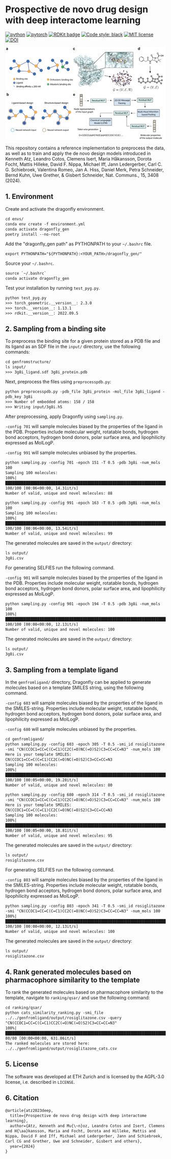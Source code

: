 # Prospective de novo drug design with deep interactome learning

[![python](https://img.shields.io/badge/Python-3.8-3776AB.svg?style=flat&logo=python&logoColor=yellow)](https://www.python.org)
[![pytorch](https://img.shields.io/badge/PyTorch-1.13.1-EE4C2C.svg?style=flat&logo=pytorch)](https://pytorch.org)
[![RDKit badge](https://img.shields.io/badge/Powered%20by-RDKit-3838ff.svg?logo=data:image/png;base64,iVBORw0KGgoAAAANSUhEUgAAABAAAAAQBAMAAADt3eJSAAAABGdBTUEAALGPC/xhBQAAACBjSFJNAAB6JgAAgIQAAPoAAACA6AAAdTAAAOpgAAA6mAAAF3CculE8AAAAFVBMVEXc3NwUFP8UPP9kZP+MjP+0tP////9ZXZotAAAAAXRSTlMAQObYZgAAAAFiS0dEBmFmuH0AAAAHdElNRQfmAwsPGi+MyC9RAAAAQElEQVQI12NgQABGQUEBMENISUkRLKBsbGwEEhIyBgJFsICLC0iIUdnExcUZwnANQWfApKCK4doRBsKtQFgKAQC5Ww1JEHSEkAAAACV0RVh0ZGF0ZTpjcmVhdGUAMjAyMi0wMy0xMVQxNToyNjo0NyswMDowMDzr2J4AAAAldEVYdGRhdGU6bW9kaWZ5ADIwMjItMDMtMTFUMTU6MjY6NDcrMDA6MDBNtmAiAAAAAElFTkSuQmCC)](https://www.rdkit.org/)
[![Code style: black](https://img.shields.io/badge/code%20style-black-000000.svg)](https://github.com/psf/black)
[![MIT license](https://img.shields.io/badge/LICENSE-AGPL--3.0-ff69b4)](https://lbesson.mit-license.org/)
[![DOI](https://img.shields.io/badge/DOI-10.1038/s41557--023--01360--5-green)](https://doi.org/10.26434/chemrxiv-2023-cbq9k)

![](dragonfly_gen/imgs/Figure1.png)

This repository contains a reference implementation to preprocess the data, as well as to train and apply the de novo design models introduced in Kenneth Atz, Leandro Cotos, Clemens Isert, Maria Håkansson, Dorota Focht, Mattis Hilleke, David F. Nippa, Michael Iff, Jann Ledergerber, Carl C. G. Schiebroek, Valentina Romeo, Jan A. Hiss, Daniel Merk, Petra Schneider, Bernd Kuhn, Uwe Grether, & Gisbert Schneider, Nat. Communs., 15, 3408 (2024). 

## 1. Environment
Create and activate the dragonfly environment. 

```
cd envs/
conda env create -f environment.yml
conda activate dragonfly_gen
poetry install --no-root
```

Add the "dragonfly_gen path" as PYTHONPATH to your `~/.bashrc` file. 

```
export PYTHONPATH="${PYTHONPATH}:<YOUR_PATH>/dragonfly_gen/"
```

Source your `~/.bashrc`.

```
source `~/.bashrc`
conda activate dragonfly_gen
```

Test your installation by running `test_pyg.py`.

```
python test_pyg.py 
>>> torch_geometric.__version__: 2.3.0
>>> torch.__version__: 1.13.1
>>> rdkit.__version__: 2022.09.5
```

## 2. Sampling from a binding site

To preprocess the binding site for a given protein stored as a PDB file and its ligand as an SDF file in the `input/` directory, use the following commands:

```
cd genfromstructure/
ls input/
>>> 3g8i_ligand.sdf 3g8i_protein.pdb
```

Next, preprocess the files using `preprocesspdb.py`:
```
python preprocesspdb.py -pdb_file 3g8i_protein -mol_file 3g8i_ligand -pdb_key 3g8i
>>> Number of embedded atoms: 158 / 158
>>> Writing input/3g8i.h5
```

After preprocessing, apply Dragonfly using `sampling.py`.

`-config 701` will sample molecules biased by the properties of the ligand in the PDB. Properties include molecular weight, rotatable bonds, hydrogen bond acceptors, hydrogen bond donors, polar surface area, and lipophilicity expressed as MolLogP.

`-config 991` will sample molecules unbiased by the properties. 
```
python sampling.py -config 701 -epoch 151 -T 0.5 -pdb 3g8i -num_mols 100
Sampling 100 molecules:
100%|██████████████████████████████████████████████████████████████████████████████████████████████████████████████████████|  100/100 [00:06<00:00, 14.31it/s]
Number of valid, unique and novel molecules: 88
```

```
python sampling.py -config 991 -epoch 163 -T 0.5 -pdb 3g8i -num_mols 100
Sampling 100 molecules:
100%|██████████████████████████████████████████████████████████████████████████████████████████████████████████████████████|  100/100 [00:06<00:00, 13.54it/s]
Number of valid, unique and novel molecules: 99
```

The generated molecules are saved in the `output/` directory:
```
ls output/
3g8i.csv
```

For generating SELFIES run the following command.

`-config 901` will sample molecules biased by the properties of the ligand in the PDB. Properties include molecular weight, rotatable bonds, hydrogen bond acceptors, hydrogen bond donors, polar surface area, and lipophilicity expressed as MolLogP.
```
python sampling.py -config 901 -epoch 194 -T 0.5 -pdb 3g8i -num_mols 100
100%|██████████████████████████████████████████████████████████████████████████████████████████████████████████████████████|  100/100 [00:08<00:00, 12.13it/s]
Number of valid, unique and novel molecules: 100
```

The generated molecules are saved in the `output/` directory:
```
ls output/
3g8i.csv
```

## 3. Sampling from a template ligand

In the `genfromligand/` directory, Dragonfly can be applied to generate molecules based on a template SMILES string, using the following command.

`-config 603` will sample molecules biased by the properties of the ligand in the SMILES-string. Properties include molecular weight, rotatable bonds, hydrogen bond acceptors, hydrogen bond donors, polar surface area, and lipophilicity expressed as MolLogP.

`-config 680` will sample molecules unbiased by the properties. 
```
cd genfromligand/
python sampling.py -config 603 -epoch 305 -T 0.5 -smi_id rosiglitazone -smi "CN(CCOC1=CC=C(C=C1)CC2C(=O)NC(=O)S2)C3=CC=CC=N3" -num_mols 100
Here is your template SMILES: CN(CCOC1=CC=C(C=C1)CC2C(=O)NC(=O)S2)C3=CC=CC=N3
Sampling 100 molecules:
100%|██████████████████████████████████████████████████████████████████████████████████████████████████████████████████████|  100/100 [00:05<00:00, 19.28it/s]
Number of valid, unique and novel molecules: 80
```

```
python sampling.py -config 680 -epoch 314 -T 0.5 -smi_id rosiglitazone -smi "CN(CCOC1=CC=C(C=C1)CC2C(=O)NC(=O)S2)C3=CC=CC=N3" -num_mols 100
Here is your template SMILES: CN(CCOC1=CC=C(C=C1)CC2C(=O)NC(=O)S2)C3=CC=CC=N3
Sampling 100 molecules:
100%|█████████████████████████████████████████████████████████████████████████████████████████████████████████████████████████████| 100/100 [00:05<00:00, 18.81it/s]
Number of valid, unique and novel molecules: 95
```

The generated molecules are saved in the `output/` directory:
```
ls output/
rosiglitazone.csv
```

For generating SELFIES run the following command.

`-config 803` will sample molecules biased by the properties of the ligand in the SMILES-string. Properties include molecular weight, rotatable bonds, hydrogen bond acceptors, hydrogen bond donors, polar surface area, and lipophilicity expressed as MolLogP.
```
python sampling.py -config 803 -epoch 341 -T 0.5 -smi_id rosiglitazone -smi "CN(CCOC1=CC=C(C=C1)CC2C(=O)NC(=O)S2)C3=CC=CC=N3" -num_mols 100
100%|██████████████████████████████████████████████████████████████████████████████████████████████████████████████████████|  100/100 [00:08<00:00, 12.13it/s]
Number of valid, unique and novel molecules: 100
```


The generated molecules are saved in the `output/` directory:
```
ls output/
rosiglitazone.csv
```


## 4. Rank generated molecules based on pharmacophore similarity to the template

To rank the generated molecules based on pharmacophore similarity to the template, navigate to `ranking/qsar/` and use the following command:
```
cd ranking/qsar/
python cats_similarity_ranking.py -smi_file ../../genfromligand/output/rosiglitazone.csv -query "CN(CCOC1=CC=C(C=C1)CC2C(=O)NC(=O)S2)C3=CC=CC=N3"
100%|███████████████████████████████████████████████████████████████████████████████████████████████████████████████████████████████████████████████████████████████| 80/80 [00:00<00:00, 631.86it/s]
The ranked molecules are stored here: ../../genfromligand/output/rosiglitazone_cats.csv
```

## 5. License
The software was developed at ETH Zurich and is licensed by the AGPL-3.0 license, i.e. described in `LICENSE`.

## 6. Citation
```
@article{atz2023deep,
  title={Prospective de novo drug design with deep interactome learning},
  author={Atz, Kenneth and Mu{\~n}oz, Leandro Cotos and Isert, Clemens and H{\aa}kansson, Maria and Focht, Dorota and Hilleke, Mattis and Nippa, David F and Iff, Michael and Ledergerber, Jann and Schiebroek, Carl CG and Grether, Uwe and Schneider, Gisbert and others},
  year={2024}
}
```


